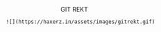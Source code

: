 
<center
        <h1>GIT REKT</h1>
        
        ![](https://haxerz.in/assets/images/gitrekt.gif)
</center>
